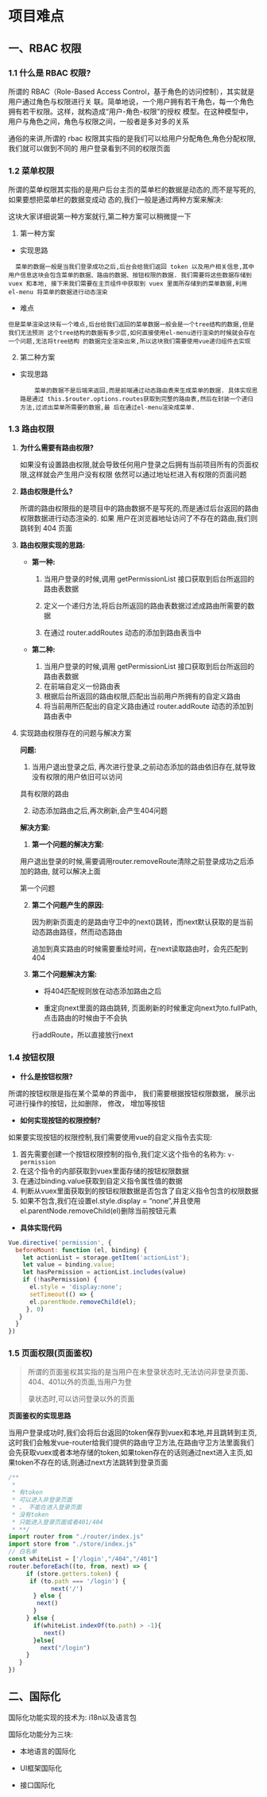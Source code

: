 # 项目难点

## 一、RBAC 权限

### 1.1 什么是 RBAC 权限?

所谓的 RBAC（Role-Based Access Control，基于⻆⾊的访问控制），其实就是⽤户通过⻆⾊与权限进⾏关
联。简单地说，⼀个⽤户拥有若⼲⻆⾊，每⼀个⻆⾊拥有若⼲权限。这样，就构造成“⽤户-⻆⾊-权限”的授权
模型。在这种模型中，⽤户与⻆⾊之间，⻆⾊与权限之间，⼀般者是多对多的关系

通俗的来讲,所谓的 rbac 权限其实指的是我们可以给⽤户分配⻆⾊,⻆⾊分配权限, 我们就可以做到不同的
⽤户登录看到不同的权限⻚⾯

### 1.2 菜单权限

所谓的菜单权限其实指的是⽤户后台主⻚的菜单栏的数据是动态的,⽽不是写死的,如果要想把菜单栏的数据变成动
态的,我们⼀般是通过两种⽅案来解决:

这块⼤家详细说第⼀种⽅案就⾏,第⼆种⽅案可以稍微提⼀下

1. 第⼀种⽅案

- 实现思路

`  菜单的数据⼀般是当我们登录成功之后,后台会给我们返回 token 以及⽤户相关信息,其中⽤户信息这块会包含菜单的数据、路由的数据、按钮权限的数据. 我们需要将这些数据存储到 vuex 和本地,
  接下来我们需要在主⻚组件中获取到 vuex ⾥⾯所存储到的菜单数据,利⽤ el-menu 将菜单的数据进⾏动态渲染`

- 难点

`但是菜单渲染这块有⼀个难点,后台给我们返回的菜单数据⼀般会是⼀个tree结构的数据,但是我们⽆法预测
这个tree结构的数据有多少层,如何直接使⽤el-menu进⾏渲染的时候就会存在⼀个问题,⽆法将tree结构
的数据完全渲染出来,所以这块我们需要使⽤vue递归组件去实现`

2. 第⼆种⽅案

- 实现思路

  `    菜单的数据不是后端来返回,⽽是前端通过动态路由表来⽣成菜单的数据. 具体实现思路是通过
this.$router.options.routes获取到完整的路由表,然后在封装⼀个递归⽅法,过滤出菜单所需要的数据,最
后在通过el-menu渲染成菜单.`

### 1.3 路由权限

1. **为什么需要有路由权限?**

   如果没有设置路由权限,就会导致任何⽤户登录之后拥有当前项⽬所有的⻚⾯权限,这样就会产⽣⽤户没有权限
   依然可以通过地址栏进⼊有权限的⻚⾯问题

2. **路由权限是什么?**

   所谓的路由权限指的是项⽬中的路由数据不是写死的,⽽是通过后台返回的路由权限数据进⾏动态渲染的. 如果
   ⽤户在浏览器地址访问了不存在的路由,我们则跳转到 404 ⻚⾯

3. **路由权限实现的思路:**

   - **第⼀种:**

     1. 当⽤户登录的时候,调⽤ getPermissionList 接⼝获取到后台所返回的路由表数据

     2. 定义⼀个递归⽅法,将后台所返回的路由表数据过滤成路由所需要的数据

     3. 在通过 router.addRoutes 动态的添加到路由表当中

   - **第⼆种:**

     1. 当⽤户登录的时候,调⽤ getPermissionList 接⼝获取到后台所返回的路由表数据 
     2. 在前端⾃定义⼀份路由表
     3. 根据后台所返回的路由权限,匹配出当前⽤户所拥有的⾃定义路由
     4. 将当前⽤所匹配出的⾃定义路由通过 router.addRoute 动态的添加到路由表中

4. 实现路由权限存在的问题与解决⽅案

   **问题:**

   1. 当⽤户退出登录之后, 再次进⾏登录,之前动态添加的路由依旧存在,就导致没有权限的⽤户依旧可以访问

   具有权限的路由

   2. 动态添加路由之后,再次刷新,会产⽣404问题

   **解决⽅案:**

   1.  **第一个问题的解决方案:**

      ⽤户退出登录的时候,需要调⽤router.removeRoute清除之前登录成功之后添加的路由, 就可以解决上⾯

      第⼀个问题

   2. **第二个问题产生的原因:**

      因为刷新⻚⾯⾛的是路由守卫中的next()跳转，⽽next默认获取的是当前动态路由路径，然⽽动态路由

      追加到真实路由的时候需要重绘时间，在next读取路由时，会先匹配到404

   3. **第二个问题解决方案:**

      - 将404匹配规则放在动态添加路由之后

      - 重定向next⾥⾯的路由跳转, ⻚⾯刷新的时候重定向next为to.fullPath,点击路由的时候由于不会执

      ⾏addRoute，所以直接放⾏next


### 1.4  按钮权限

- **什么是按钮权限?**

所谓的按钮权限是指在某个菜单的界⾯中， 我们需要根据按钮权限数据， 展示出可进⾏操作的按钮，⽐如删除， 修改， 增加等按钮

- **如何实现按钮的权限控制?**

如果要实现按钮的权限控制,我们需要使⽤vue的⾃定义指令去实现:

1. ⾸先需要创建⼀个按钮权限控制的指令,我们定义这个指令的名称为: `v-permission`
2. 在这个指令的内部获取到vuex⾥⾯存储的按钮权限数据
3. 在通过binding.value获取到⾃定义指令属性值的数据
4. 判断从vuex⾥⾯获取到的按钮权限数据是否包含了⾃定义指令包含的权限数据
5. 如果不包含,我们在设置el.style.display = “none”,并且使⽤el.parentNode.removeChild(el)删除当前按钮元素

- **具体实现代码**

```js
Vue.directive('permission', {
  beforeMount: function (el, binding) {
    let actionList = storage.getItem('actionList');
    let value = binding.value;
    let hasPermission = actionList.includes(value)
    if (!hasPermission) {
      el.style = 'display:none';
      setTimeout(() => {
      el.parentNode.removeChild(el);
     }, 0)
   }
  }
})
```

### 1.5  ⻚⾯权限(⻚⾯鉴权)

> 所谓的⻚⾯鉴权其实指的是当⽤户在未登录状态时,⽆法访问⾮登录⻚⾯、404、401以外的⻚⾯,当⽤户为登
>
> 录状态时,可以访问登录以外的⻚⾯

**⻚⾯鉴权的实现思路**

当⽤户登录成功时,我们会将后台返回的token保存到vuex和本地,并且跳转到主⻚,这时我们会触发vue-router给我们提供的路由守卫⽅法,在路由守卫⽅法⾥⾯我们会先获取vuex或者本地存储的token,如果token存在的话则通过next进⼊主⻚,如果token不存在的话,则通过next⽅法跳转到登录⻚⾯

```js
/**
 *
 * 有token
 * 可以进⼊⾮登录⻚⾯
 * 、 不能在进⼊登录⻚⾯
 * 没有token
 * 只能进⼊登录⻚⾯或者401/404
 * **/
import router from "./router/index.js"
import store from "./store/index.js"
// ⽩名单
const whiteList = ['/login',"/404","/401"]
router.beforeEach((to, from, next) => {
	 if (store.getters.token) {
	  if (to.path === '/login') {
     		next('/')
       } else {
        next()
       }
     } else {
       if(whiteList.indexOf(to.path) > -1){
          next()
       }else{
         next("/login")
     }
   }
})
```

## 二、国际化

国际化功能实现的技术为: i18n以及语⾔包

国际化功能分为三块:

- 本地语⾔的国际化

- UI框架国际化

- 接⼝国际化


